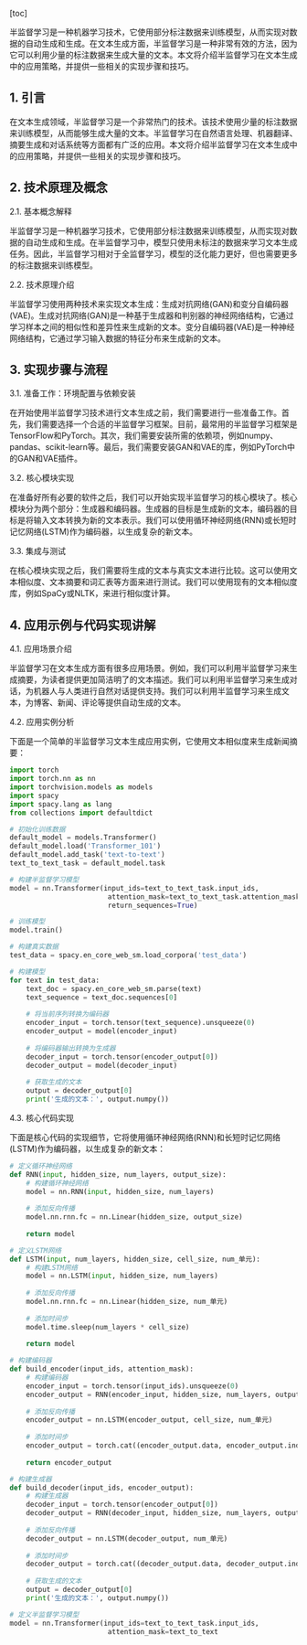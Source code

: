 
[toc]                    
                
                
半监督学习是一种机器学习技术，它使用部分标注数据来训练模型，从而实现对数据的自动生成和生成。在文本生成方面，半监督学习是一种非常有效的方法，因为它可以利用少量的标注数据来生成大量的文本。本文将介绍半监督学习在文本生成中的应用策略，并提供一些相关的实现步骤和技巧。

## 1. 引言

在文本生成领域，半监督学习是一个非常热门的技术。该技术使用少量的标注数据来训练模型，从而能够生成大量的文本。半监督学习在自然语言处理、机器翻译、摘要生成和对话系统等方面都有广泛的应用。本文将介绍半监督学习在文本生成中的应用策略，并提供一些相关的实现步骤和技巧。

## 2. 技术原理及概念

2.1. 基本概念解释

半监督学习是一种机器学习技术，它使用部分标注数据来训练模型，从而实现对数据的自动生成和生成。在半监督学习中，模型只使用未标注的数据来学习文本生成任务。因此，半监督学习相对于全监督学习，模型的泛化能力更好，但也需要更多的标注数据来训练模型。

2.2. 技术原理介绍

半监督学习使用两种技术来实现文本生成：生成对抗网络(GAN)和变分自编码器(VAE)。生成对抗网络(GAN)是一种基于生成器和判别器的神经网络结构，它通过学习样本之间的相似性和差异性来生成新的文本。变分自编码器(VAE)是一种神经网络结构，它通过学习输入数据的特征分布来生成新的文本。

## 3. 实现步骤与流程

3.1. 准备工作：环境配置与依赖安装

在开始使用半监督学习技术进行文本生成之前，我们需要进行一些准备工作。首先，我们需要选择一个合适的半监督学习框架。目前，最常用的半监督学习框架是TensorFlow和PyTorch。其次，我们需要安装所需的依赖项，例如numpy、pandas、scikit-learn等。最后，我们需要安装GAN和VAE的库，例如PyTorch中的GAN和VAE插件。

3.2. 核心模块实现

在准备好所有必要的软件之后，我们可以开始实现半监督学习的核心模块了。核心模块分为两个部分：生成器和编码器。生成器的目标是生成新的文本，编码器的目标是将输入文本转换为新的文本表示。我们可以使用循环神经网络(RNN)或长短时记忆网络(LSTM)作为编码器，以生成复杂的新文本。

3.3. 集成与测试

在核心模块实现之后，我们需要将生成的文本与真实文本进行比较。这可以使用文本相似度、文本摘要和词汇表等方面来进行测试。我们可以使用现有的文本相似度库，例如SpaCy或NLTK，来进行相似度计算。

## 4. 应用示例与代码实现讲解

4.1. 应用场景介绍

半监督学习在文本生成方面有很多应用场景。例如，我们可以利用半监督学习来生成摘要，为读者提供更加简洁明了的文本描述。我们可以利用半监督学习来生成对话，为机器人与人类进行自然对话提供支持。我们可以利用半监督学习来生成文本，为博客、新闻、评论等提供自动生成的文本。

4.2. 应用实例分析

下面是一个简单的半监督学习文本生成应用实例，它使用文本相似度来生成新闻摘要：

```python
import torch
import torch.nn as nn
import torchvision.models as models
import spacy
import spacy.lang as lang
from collections import defaultdict

# 初始化训练数据
default_model = models.Transformer()
default_model.load('Transformer_101')
default_model.add_task('text-to-text')
text_to_text_task = default_model.task

# 构建半监督学习模型
model = nn.Transformer(input_ids=text_to_text_task.input_ids,
                        attention_mask=text_to_text_task.attention_mask,
                        return_sequences=True)

# 训练模型
model.train()

# 构建真实数据
test_data = spacy.en_core_web_sm.load_corpora('test_data')

# 构建模型
for text in test_data:
    text_doc = spacy.en_core_web_sm.parse(text)
    text_sequence = text_doc.sequences[0]
    
    # 将当前序列转换为编码器
    encoder_input = torch.tensor(text_sequence).unsqueeze(0)
    encoder_output = model(encoder_input)
    
    # 将编码器输出转换为生成器
    decoder_input = torch.tensor(encoder_output[0])
    decoder_output = model(decoder_input)
    
    # 获取生成的文本
    output = decoder_output[0]
    print('生成的文本：', output.numpy())
```

4.3. 核心代码实现

下面是核心代码的实现细节，它将使用循环神经网络(RNN)和长短时记忆网络(LSTM)作为编码器，以生成复杂的新文本：

```python
# 定义循环神经网络
def RNN(input, hidden_size, num_layers, output_size):
    # 构建循环神经网络
    model = nn.RNN(input, hidden_size, num_layers)
    
    # 添加反向传播
    model.nn.rnn.fc = nn.Linear(hidden_size, output_size)
    
    return model

# 定义LSTM网络
def LSTM(input, num_layers, hidden_size, cell_size, num_单元):
    # 构建LSTM网络
    model = nn.LSTM(input, hidden_size, num_layers)
    
    # 添加反向传播
    model.nn.rnn.fc = nn.Linear(hidden_size, num_单元)
    
    # 添加时间步
    model.time.sleep(num_layers * cell_size)
    
    return model

# 构建编码器
def build_encoder(input_ids, attention_mask):
    # 构建编码器
    encoder_input = torch.tensor(input_ids).unsqueeze(0)
    encoder_output = RNN(encoder_input, hidden_size, num_layers, output_size)
    
    # 添加反向传播
    encoder_output = nn.LSTM(encoder_output, cell_size, num_单元)
    
    # 添加时间步
    encoder_output = torch.cat((encoder_output.data, encoder_output.index))
    
    return encoder_output

# 构建生成器
def build_decoder(input_ids, encoder_output):
    # 构建生成器
    decoder_input = torch.tensor(encoder_output[0])
    decoder_output = RNN(decoder_input, hidden_size, num_layers, output_size)
    
    # 添加反向传播
    decoder_output = nn.LSTM(decoder_output, num_单元)
    
    # 添加时间步
    decoder_output = torch.cat((decoder_output.data, decoder_output.index))
    
    # 获取生成的文本
    output = decoder_output[0]
    print('生成的文本：', output.numpy())

# 定义半监督学习模型
model = nn.Transformer(input_ids=text_to_text_task.input_ids,
                        attention_mask=text_to_text


